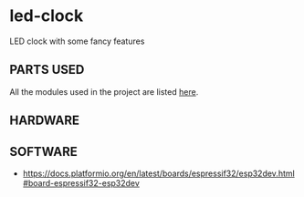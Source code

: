 # led-clock
LED clock with some fancy features


## PARTS USED
All the modules used in the project are listed [here](./docs/BOM.md).

## HARDWARE

## SOFTWARE
* https://docs.platformio.org/en/latest/boards/espressif32/esp32dev.html#board-espressif32-esp32dev
